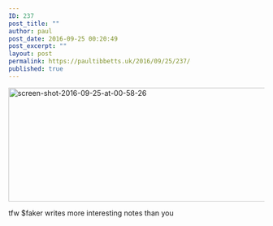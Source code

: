 ```yaml
---
ID: 237
post_title: ""
author: paul
post_date: 2016-09-25 00:20:49
post_excerpt: ""
layout: post
permalink: https://paultibbetts.uk/2016/09/25/237/
published: true
---
```

<a href="https://paultibbetts.uk/app/uploads/2016/09/Screen-Shot-2016-09-25-at-00.58.26.png"><img src="https://paultibbetts.uk/app/uploads/2016/09/Screen-Shot-2016-09-25-at-00.58.26.png" alt="screen-shot-2016-09-25-at-00-58-26" width="812" height="224" class="alignnone size-full wp-image-238" /></a>

tfw $faker writes more interesting notes than you